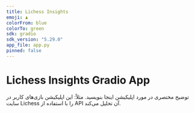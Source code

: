 ```yaml
---
title: Lichess Insights 
emoji: ♟️
colorFrom: blue
colorTo: green
sdk: gradio
sdk_version: "5.29.0"
app_file: app.py
pinned: false
---
```


# Lichess Insights Gradio App

توضیح مختصری در مورد اپلیکیشن اینجا بنویسید.
مثلاً: این اپلیکیشن بازی‌های کاربر در سایت Lichess را با استفاده از API آن تحلیل می‌کند.
